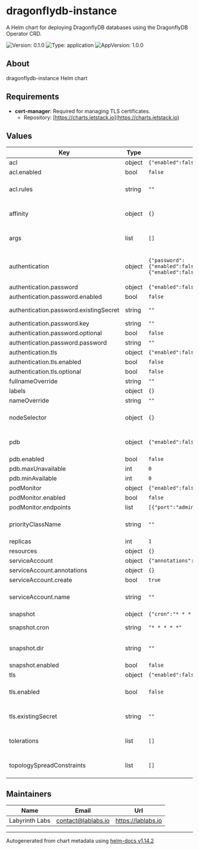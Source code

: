 # dragonflydb-instance

A Helm chart for deploying DragonflyDB databases using the DragonflyDB Operator CRD.

![Version: 0.1.0](https://img.shields.io/badge/Version-0.1.0-informational?style=flat-square) ![Type: application](https://img.shields.io/badge/Type-application-informational?style=flat-square) ![AppVersion: 1.0.0](https://img.shields.io/badge/AppVersion-1.0.0-informational?style=flat-square)

## About
dragonflydb-instance Helm chart

## Requirements
- **cert-manager**: Required for managing TLS certificates.
  - Repository: [https://charts.jetstack.io](https://charts.jetstack.io)

## Values

| Key | Type | Default | Description |
|-----|------|---------|-------------|
| acl | object | `{"enabled":false,"existingSecret":"","key":"","optional":false,"rules":""}` | Access Control List (ACL) configuration |
| acl.enabled | bool | `false` | Enable ACL |
| acl.rules | string | `""` | The ACL rules to apply to the database if existingSecret is empty @see https://www.dragonflydb.io/docs/managing-dragonfly/acl Example: rules: |   user user on >pass ~* &* +@string +@fast -@slow +set   user rouser on >ropass ~* &* +@read |
| affinity | object | `{}` | Affinity rules for pod assignment @see https://kubernetes.io/docs/concepts/scheduling-eviction/assign-pod-node/#affinity-and-anti-affinity |
| args | list | `[]` | DragonflyDB configuration flags @see https://www.dragonflydb.io/docs/managing-dragonfly/flags |
| authentication | object | `{"password":{"enabled":false,"existingSecret":"","key":"","optional":false,"password":""},"tls":{"enabled":false,"optional":false}}` | Authentication configuration for DragonflyDB Only one type of authentication can be enabled at a time. If both password.enabled and tls.enabled are set to true, the deployment will fail. |
| authentication.password | object | `{"enabled":false,"existingSecret":"","key":"","optional":false,"password":""}` | Password-based authentication configuration |
| authentication.password.enabled | bool | `false` | Enable password authentication |
| authentication.password.existingSecret | string | `""` | Name of existing secret containing the password If empty, a new secret will be created |
| authentication.password.key | string | `""` | The key to use for the password in the secret |
| authentication.password.optional | bool | `false` | Optional password authentication |
| authentication.password.password | string | `""` | Password to use when existingSecret is empty |
| authentication.tls | object | `{"enabled":false,"optional":false}` | TLS-based client authentication configuration |
| authentication.tls.enabled | bool | `false` | Enable TLS client authentication |
| authentication.tls.optional | bool | `false` | Optional TLS client authentication |
| fullnameOverride | string | `""` | String to fully override app.fullname template |
| labels | object | `{}` | Additional labels to add to all resources XXX |
| nameOverride | string | `""` | String to partially override app.fullname template |
| nodeSelector | object | `{}` | Node selector for pod assignment @see https://kubernetes.io/docs/concepts/scheduling-eviction/assign-pod-node/#nodeselector |
| pdb | object | `{"enabled":false,"maxUnavailable":0,"minAvailable":0}` | Pod disruption budget configuration @see https://kubernetes.io/docs/tasks/run-application/configure-pdb/ |
| pdb.enabled | bool | `false` | Enable pod disruption budget |
| pdb.maxUnavailable | int | `0` | Maximum number of pods that can be unavailable |
| pdb.minAvailable | int | `0` | Minimum number of pods that must be available |
| podMonitor | object | `{"enabled":false,"endpoints":[{"port":"admin"}]}` | Prometheus PodMonitor configuration |
| podMonitor.enabled | bool | `false` | Enable Prometheus PodMonitor |
| podMonitor.endpoints | list | `[{"port":"admin"}]` | Define how to scrape metrics from the selected pod |
| priorityClassName | string | `""` | Priority class name for pods @see https://kubernetes.io/docs/concepts/scheduling-eviction/pod-priority-preemption/ |
| replicas | int | `1` | Number of DragonflyDB replicas to deploy |
| resources | object | `{}` | Resource requests and limits for the DragonflyDB pods |
| serviceAccount | object | `{"annotations":{},"create":true,"name":""}` | Service account configuration |
| serviceAccount.annotations | object | `{}` | Annotations to add to the service account |
| serviceAccount.create | bool | `true` | Specifies whether a service account should be created |
| serviceAccount.name | string | `""` | The name of the service account to use If not set and create is true, a name is generated using the fullname template |
| snapshot | object | `{"cron":"* * * * *","dir":"","enabled":false}` | Configuration for snapshot functionality |
| snapshot.cron | string | `"* * * * *"` | Cron expression to define the schedule for taking snapshots |
| snapshot.dir | string | `""` | Destination directory for storing snapshots This can be an S3 bucket URL `s3://<bucket-name>/` or a local directory path. |
| snapshot.enabled | bool | `false` | Enable or disable periodic snapshots |
| tls | object | `{"enabled":false,"existingSecret":""}` | TLS configuration for the server |
| tls.enabled | bool | `false` | Enable TLS for the server. Note: If TLS is enabled, at least one authentication method (password or TLS) must be configured. |
| tls.existingSecret | string | `""` | Name of existing secret containing the TLS certificates The secret should contain: - tls.crt: The server certificate - tls.key: The private key - ca.crt: The CA certificate |
| tolerations | list | `[]` | Tolerations for pod assignment @see https://kubernetes.io/docs/concepts/scheduling-eviction/taint-and-toleration/ |
| topologySpreadConstraints | list | `[]` | Pod topology spread constraints @see https://kubernetes.io/docs/concepts/workloads/pods/pod-topology-spread-constraints/ |

## Maintainers

| Name | Email | Url |
| ---- | ------ | --- |
| Labyrinth Labs | <contact@lablabs.io> | <https://lablabs.io> |

----------------------------------------------
Autogenerated from chart metadata using [helm-docs v1.14.2](https://github.com/norwoodj/helm-docs/releases/v1.14.2)
